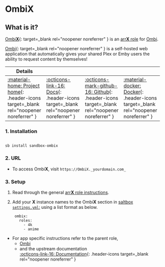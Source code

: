 # Ombi**X**

## What is it?

[Ombi**X**](https://ombi.io){: target=_blank rel="noopener noreferrer" } is an [arr**X** role](arrx.md) for [Ombi](../../sandbox/apps/ombi.md).

[Ombi](https://ombi.io/){: target=_blank rel="noopener noreferrer" } is a self-hosted web application that automatically gives your shared Plex or Emby users the ability to request content by themselves!

| Details     |             |             |             |
|-------------|-------------|-------------|-------------|
| [:material-home: Project home](https://ombi.io/){: .header-icons target=_blank rel="noopener noreferrer" } | [:octicons-link-16: Docs](https://docs.ombi.app/guides/installation/){: .header-icons target=_blank rel="noopener noreferrer" } | [:octicons-mark-github-16: Github](https://github.com/Ombi-app/Ombi){: .header-icons target=_blank rel="noopener noreferrer" } | [:material-docker: Docker](https://hub.docker.com/r/hotio/ombi){: .header-icons target=_blank rel="noopener noreferrer" }|

### 1. Installation

``` shell

sb install sandbox-ombix

```

### 2. URL

- To access Ombi**X**, visit `https://OmbiX._yourdomain.com_`

### 3. Setup

1. Read through the general [arr**X** role instructions](arrx.md).

2. Add your **X** instance names to the Ombi**X** section in [saltbox `settings.yml`:](../settings.md) using a list format as below.

   ``` { .yaml }
    ombix:
      roles:
        - 4k
        - anime
   ```

- For app specific instructions refer to the parent role,
  - [Ombi](../../sandbox/apps/ombi.md)<Br/>
  - and the upstream documentation <BR/>
       [:octicons-link-16: Documentation](https://docs.ombi.app/guides/installation/){: .header-icons target=_blank rel="noopener noreferrer" }
